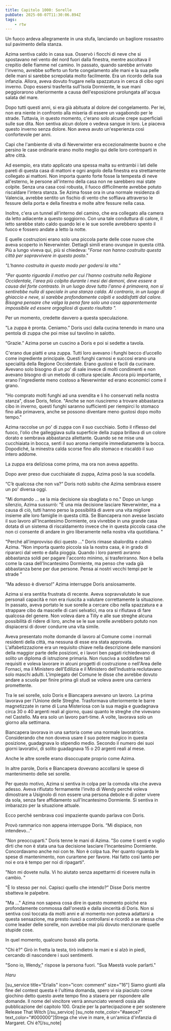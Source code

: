```yaml
---
title: Capitolo 1000: Sorelle
pubDate: 2025-08-07T11:30:06.894Z
tags:
    - rtw
---
```







Un fuoco ardeva allegramente in una stufa, lanciando un bagliore rossastro sul pavimento della stanza.


Azima sentiva caldo in casa sua. Osservò i fiocchi di neve che si spostavano nel vento del nord fuori dalla finestra, mentre ascoltava il crepitio delle fiamme nel camino. In passato, quando sarebbe arrivato l'inverno, avrebbe sofferto un forte congelamento alle mani e la sua pelle delle mani si sarebbe screpolata molto facilmente. Era un ricordo della sua infanzia. Allora, aveva dovuto frugare nella spazzatura in cerca di cibo ogni inverno. Dopo essersi trasferita sull'Isola Dormiente, le sue mani peggiorarono ulteriormente a causa dell'esposizione prolungata all'acqua salata del mare.


Dopo tutti questi anni, si era già abituata al dolore del congelamento. Per lei, non era niente in confronto alla miseria di essere un vagabondo per le strade. Tuttavia, in questo momento, c'erano solo alcune crepe superficiali sulle sue dita. Non sentiva alcun dolore o vedeva sangue in loro. Le piaceva questo inverno senza dolore. Non aveva avuto un'esperienza così confortevole per anni.


Capì che l'ambiente di vita di Neverwinter era eccezionalmente buono e che persino le case ordinarie erano molto meglio qui delle loro controparti in altre città.


Ad esempio, era stato applicato una spessa malta su entrambi i lati delle pareti di questa casa di mattoni e ogni angolo della finestra era strettamente collegato ai mattoni. Non importa quanto forte fosse la tempesta di neve all'esterno, le persone all'interno della casa non ne sarebbero mai state colpite. Senza una casa così robusta, il fuoco difficilmente avrebbe potuto riscaldare l'intera stanza. Se Azima fosse ora in una normale residenza di Valencia, avrebbe sentito un fischio di vento che soffiava attraverso le fessure della porta e della finestra e molte altre fessure nella casa.


Inoltre, c'era un tunnel all'interno del camino, che era collegato alla camera da letto adiacente a questo soggiorno. Con una tale conduttura di calore, il letto sarebbe stato caldo quando lei e le sue sorelle avrebbero spento il fuoco e fossero andate a letto la notte.


E quelle costruzioni erano solo una piccola parte delle cose nuove che aveva scoperto in Neverwinter. Dettagli simili erano ovunque in questa città. Più a lungo viveva qui, più si chiedeva: "<em>Forse non hanno costruito questa città per sopravvivere in questo posto</em>."


<em>"L'hanno costruita in questo modo per godersi la vita."</em>


<em>"Per quanto riguarda il motivo per cui l'hanno costruita nella Regione Occidentale, l'area più colpita durante i mesi dei demoni, deve essere a causa del forte contrasto. In un luogo dove tutto l'anno è primavera, non si sentirebbe nulla di speciale in una stanza calda. Al contrario, in un luogo di ghiaccio e neve, si sarebbe profondamente colpiti e soddisfatti dal calore. Bisogna pensare che valga la pena fare solo una cosa apparentemente impossibile ed essere orgogliosi di questo risultato ".</em>


Per un momento, credette davvero a questa speculazione.


"La zuppa è pronta. Ceniamo.” Doris uscì dalla cucina tenendo in mano una pentola di zuppa che poi mise sul tavolino in salotto.


“Grazie.” Azima porse un cuscino a Doris e poi si sedette a tavola.


C'erano due piatti e una zuppa. Tutti loro avevano i funghi becco d’uccello come ingrediente principale. Questi funghi carnosi e succosi erano una specialità della Regione Occidentale. Erano gustosi e facili da cucinare. Avevano solo bisogno di un po' di sale invece di molti condimenti e non avevano bisogno di un metodo di cottura speciale. Ancora più importante, erano l'ingrediente meno costoso a Neverwinter ed erano economici come il grano.


"Ho comprato molti funghi ad una svendita e li ho conservati nella nostra stanza", disse Doris, felice. "Anche se non riusciremo a trovare abbastanza cibo in inverno, questi funghi saranno sufficienti per riempirci lo stomaco fino alla primavera, anche se possono diventare meno gustosi dopo molto tempo."


Azima raccolse un po' di zuppa con il suo cucchiaio. Sotto il riflesso del fuoco, l'olio che galleggiava sulla superficie della zuppa brillava di un colore dorato e sembrava abbastanza allettante. Quando se ne mise una cucchiaiata in bocca, sentì il suo aroma riempirle immediatamente la bocca. Dopodiché, la minestra calda scorse fino allo stomaco e riscaldò il suo intero addome.


La zuppa era deliziosa come prima, ma ora non aveva appetito.


Dopo aver preso due cucchiaiate di zuppa, Azima posò la sua scodella.


“C’è qualcosa che non va?” Doris notò subito che Azima sembrava essere un po' diversa oggi.


"Mi domando ... se la mia decisione sia sbagliata o no." Dopo un lungo silenzio, Azima sussurrò: "È una mia decisione lasciare Neverwinter, ma a causa di ciò, tutti hanno perso la possibilità di avere una vita migliore insieme alle loro famiglie in questa città. Se Biancapera non avesse lasciato il suo lavoro all'Incantesimo Dormiente, ora vivrebbe in una grande casa dotata di un sistema di riscaldamento invece che in questa piccola casa che non ci consente di andare in giro liberamente nella nostra vita quotidiana. "


"Perché all'improvviso dici questo ..." Doris rimase sbalordita e calmò Azima. "Non importa quanto piccola sia la nostra casa, è in grado di ripararci dal vento e dalla pioggia. Quando i loro parenti avranno abbastanza soldi per pagare l'acconto minimo, si trasferiranno. Non è bella come la casa dell'Incantesimo Dormiente, ma penso che vada già abbastanza bene per due persone. Pensa ai nostri vecchi tempi per le strade "


“Ma adesso è diverso!”  Azima interruppe Doris ansiosamente.


Azima si era sentita frustrata di recente. Aveva sopravvalutato le sue personali capacità e non era riuscita a valutare correttamente la situazione. In passato, aveva portato le sue sorelle a cercare cibo nella spazzatura e a strappare cibo da mascelle di cani selvatici, ma ora si rifiutava di fare qualcosa del genere. Non voleva dare a Tilly e alle sue streghe alcuna possibilità di ridere di loro, anche se le sue sorelle avrebbero potuto non dispiacersi di dover condurre una vita simile.


Aveva presentato molte domande di lavoro al Comune come i normali residenti della città, ma nessuna di esse era stata approvata. L'alfabetizzazione era un requisito chiave nella descrizione delle mansioni della maggior parte delle posizioni, e i lavori ben pagati richiedevano di solito un diploma di istruzione primaria. Non riusciva a soddisfare tali requisiti e voleva lavorare in alcuni progetti di costruzione o nell'Area delle Fornaci, ma il Ministero dell'Edilizia e il Ministero dell'Industria reclutavano solo maschi adulti. L'impiegato del Comune le disse che avrebbe dovuto andare a scuola per finire prima gli studi se voleva avere una carriera promettente.


Tra le sei sorelle, solo Doris e Biancapera avevano un lavoro. La prima lavorava per l’Unione delle Streghe. Trasformava ulteriormente le barre magnetizzate in rame di Luna Misteriosa con la sua magia e guadagnava circa 30 o 40 argenti reali al giorno, quasi quanto le streghe che vivevano nel Castello. Ma era solo un lavoro part-time. A volte, lavorava solo un giorno alla settimana.


Biancapera lavorava in una sartoria come una normale lavoratrice. Considerando che non doveva usare il suo potere magico in questa posizione, guadagnava lo stipendio medio. Secondo il numero dei suoi giorni lavorativi, di solito guadagnava 15 o 20 argenti reali al mese.


Anche le altre sorelle erano disoccupate proprio come Azima.


In altre parole, Doris e Biancapera dovevano accollarsi le spese di mantenimento delle sei sorelle.


Per questo motivo, Azima si sentiva in colpa per la comoda vita che aveva adesso. Aveva rifiutato fermamente l'invito di Wendy perché voleva dimostrare a Usignolo di non essere una persona debole e di poter vivere da sola, senza fare affidamento sull'Incantesimo Dormiente. Si sentiva in imbarazzo per la situazione attuale.


Ecco perché sembrava così impaziente quando parlava con Doris.


Provò rammarico non appena interruppe Doris. “Mi dispiace, non intendevo…”


"Non preoccuparti." Doris tenne le mani di Azima. "So come ti senti e voglio dirti che non è stata una tua decisione lasciare l'Incantesimo Dormiente. Concordavamo anche noi con te. Non è colpa tua. Per quanto riguarda le spese di mantenimento, non curartene per favore. Hai fatto così tanto per noi e ora è tempo per noi di ripagarti".


"Non mi dovete nulla. Vi ho aiutato senza aspettarmi di ricevere nulla in cambio. "


"È lo stesso per noi. Capisci quello che intendo?” Disse Doris mentre sbatteva le palpebre.


"Ma ..." Azima non sapeva cosa dire in questo momento poiché era profondamente commossa dall'onestà e dalla sincerità di Doris. Non si sentiva così toccata da molti anni e al momento non poteva adattarsi a questa sensazione, ma presto riuscì a controllarsi e ricordò a se stessa che come leader delle sorelle, non avrebbe mai più dovuto menzionare quelle stupide cose.


In quel momento, qualcuno bussò alla porta.


"Chi è?" Girò in fretta la testa, tirò indietro le mani e si alzò in piedi, cercando di nascondere i suoi sentimenti.


"Sono io, Wendy," rispose la persona fuori. "Sua Maestà vuole parlarti."


<em>Haru</em>






[su_service title="Erialis" icon="icon: comment" size="16"] Siamo giunti alla fine del contest questa è l'ultima domanda, spero vi sia piaciuto come giochino detto questo avete tempo fino a stasera per rispondere alle domande. Il nome del vincitore verrà annunciato venerdì ossia alla pubblicazione del capitolo 100. Grazie per la partecipazione e per sostenere Release That Witch  [/su_service]
[su_note note_color="#aaece7" text_color="#000000"]Strega che vive in mare, è un'amica d'infanzia di Margaret. Chi è?[/su_note]


